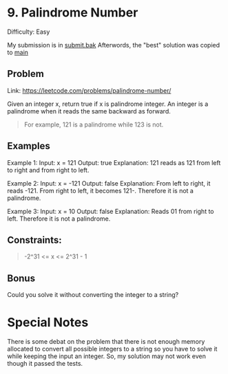 # 9. Palindrome Number
Difficulty: Easy

My submission is in [submit.bak](./submit.bak)
Afterwords, the "best" solution was copied to [main](./main.go)

## Problem
Link: https://leetcode.com/problems/palindrome-number/  

Given an integer x, return true if x is palindrome integer.
An integer is a palindrome when it reads the same backward as forward.

> For example, 121 is a palindrome while 123 is not.

 
## Examples

Example 1:
Input: x = 121
Output: true
Explanation: 121 reads as 121 from left to right and from right to left.

Example 2:
Input: x = -121
Output: false
Explanation: From left to right, it reads -121. From right to left, it becomes 121-. Therefore it is not a palindrome.

Example 3:
Input: x = 10
Output: false
Explanation: Reads 01 from right to left. Therefore it is not a palindrome.

 

## Constraints:

>   -2^31 <= x <= 2^31 - 1

 
## Bonus
Could you solve it without converting the integer to a string?

# Special Notes
There is some debat on the problem that there is not enough memory allocated to convert all possible integers to a string so you have to solve it while keeping the input an
integer. So, my solution may not work even though it passed the tests.


